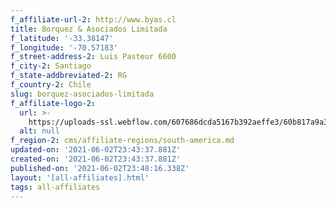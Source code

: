 ```yaml
---
f_affiliate-url-2: http://www.byas.cl
title: Borquez & Asociados Limitada
f_latitude: '-33.38147'
f_longitude: '-70.57183'
f_street-address-2: Luis Pasteur 6600­
f_city-2: Santiago­
f_state-addbreviated-2: RG­
f_country-2: Chile
slug: borquez-asociados-limitada
f_affiliate-logo-2:
  url: >-
    https://uploads-ssl.webflow.com/607686dcda5167b392aeffe3/60b817a9a31e1166b494baea_6081e55f0d0491449f2b7fb8_60785a3d9498d2669cf14ee2_Logo_Byas%2525252BChristies-vertical.jpeg
  alt: null
f_region-2: cms/affiliate-regions/south-america.md
updated-on: '2021-06-02T23:43:37.881Z'
created-on: '2021-06-02T23:43:37.881Z'
published-on: '2021-06-02T23:48:16.338Z'
layout: '[all-affiliates].html'
tags: all-affiliates
---
```



